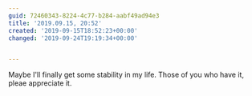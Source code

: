 ```yaml
---
guid: 72460343-8224-4c77-b284-aabf49ad94e3
title: '2019.09.15, 20:52'
created: '2019-09-15T18:52:23+00:00'
changed: '2019-09-24T19:19:34+00:00'


---
```


Maybe I'll finally get some stability in my life. Those of you who have it, pleae appreciate it. 
